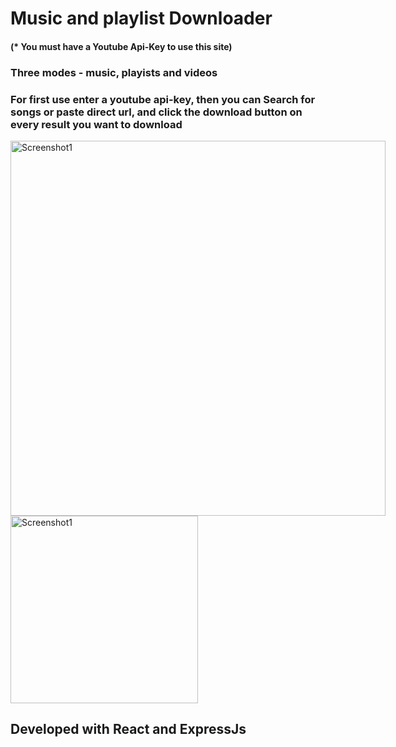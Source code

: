 # Music and playlist Downloader 

#### (* You must have a Youtube Api-Key to use this site)

### Three modes - music, playists and videos
### For first use enter a youtube api-key, then you can Search for songs or paste direct url, and click the download button on every result you want to download

  <img src="https://basssites.com/images/ytd-mobiles.jpeg" alt="Screenshot1" float="left" width=600 style="max-width: 600px; float: left" />

  <img src="https://github.com/MMBass/ytd/blob/master/IMG-20240106-WA0014.jpg" alt="Screenshot1" width=300 style="max-width: 300px; " />


## Developed with React and ExpressJs
